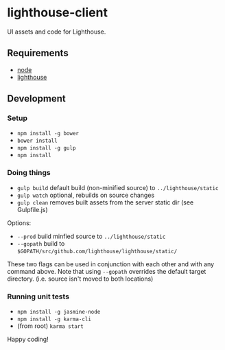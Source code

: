 lighthouse-client
=================

UI assets and code for Lighthouse.

## Requirements

* [node](http://nodejs.org/)
* [lighthouse](https://github.com/lighthouse/lighthouse)

## Development

### Setup

* `npm install -g bower`
* `bower install`
* `npm install -g gulp`
* `npm install`

### Doing things

* `gulp build` default build (non-minified source) to `../lighthouse/static`
* `gulp watch` optional, rebuilds on source changes
* `gulp clean` removes built assets from the server static dir (see Gulpfile.js)

Options:

* `--prod` build minfied source to `../lighthouse/static`
* `--gopath` build to `$GOPATH/src/github.com/lighthouse/lighthouse/static/`

These two flags can be used in conjunction with each other and with any command above. Note that using `--gopath` overrides the default target directory. (i.e. source isn't moved to both locations)

### Running unit tests

* `npm install -g jasmine-node`
* `npm install -g karma-cli`
* (from root) `karma start`

Happy coding!
